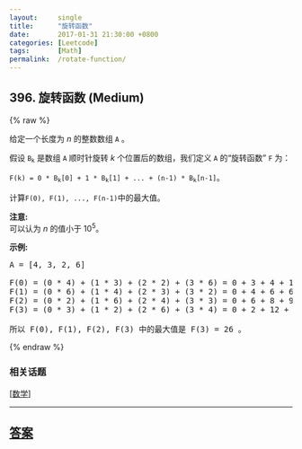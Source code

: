 ```yaml
---
layout:     single
title:      "旋转函数"
date:       2017-01-31 21:30:00 +0800
categories: [Leetcode]
tags:       [Math]
permalink:  /rotate-function/
---
```


## 396. 旋转函数 (Medium)

{% raw %}

<p>给定一个长度为 <em>n</em> 的整数数组&nbsp;<code>A</code>&nbsp;。</p>

<p>假设&nbsp;<code>B<sub>k</sub></code>&nbsp;是数组&nbsp;<code>A</code>&nbsp;顺时针旋转 <em>k</em> 个位置后的数组，我们定义&nbsp;<code>A</code>&nbsp;的&ldquo;旋转函数&rdquo;&nbsp;<code>F</code>&nbsp;为：</p>

<p><code>F(k) = 0 * B<sub>k</sub>[0] + 1 * B<sub>k</sub>[1] + ... + (n-1) * B<sub>k</sub>[n-1]</code>。</p>

<p>计算<code>F(0), F(1), ..., F(n-1)</code>中的最大值。</p>

<p><strong>注意:</strong><br />
可以认为<em> n</em> 的值小于 10<sup>5</sup>。</p>

<p><strong>示例:</strong></p>

<pre>
A = [4, 3, 2, 6]

F(0) = (0 * 4) + (1 * 3) + (2 * 2) + (3 * 6) = 0 + 3 + 4 + 18 = 25
F(1) = (0 * 6) + (1 * 4) + (2 * 3) + (3 * 2) = 0 + 4 + 6 + 6 = 16
F(2) = (0 * 2) + (1 * 6) + (2 * 4) + (3 * 3) = 0 + 6 + 8 + 9 = 23
F(3) = (0 * 3) + (1 * 2) + (2 * 6) + (3 * 4) = 0 + 2 + 12 + 12 = 26

所以 F(0), F(1), F(2), F(3) 中的最大值是 F(3) = 26 。
</pre>

{% endraw %}

### 相关话题
  [[数学](https://github.com/openset/leetcode/tree/master/tag/math/README.md)]

---

## [答案](https://github.com/openset/leetcode/tree/master/problems/rotate-function)

